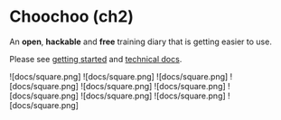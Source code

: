 
# Choochoo (ch2)

An **open**, **hackable** and **free** training diary that is getting
easier to use.

Please see [getting started](https://andrewcooke.github.io/choochoo/)
and [technical
docs](https://andrewcooke.github.io/choochoo/technical).

![docs/square.png]
![docs/square.png]
![docs/square.png]
![docs/square.png]
![docs/square.png]
![docs/square.png]
![docs/square.png]
![docs/square.png]
![docs/square.png]
![docs/square.png]
